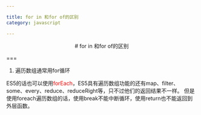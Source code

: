 ```yaml
---

title: for in 和for of的区别
category: javascript

---
```


<center># for in 和for of的区别</center>

===

1. 遍历数组通常用for循环

ES5的话也可以使用<font color=red>forEach</font>，ES5具有遍历数组功能的还有map、filter、some、every、reduce、reduceRight等，只不过他们的返回结果不一样。
但是使用foreach遍历数组的话，使用break不能中断循环，使用return也不能返回到外层函数。
